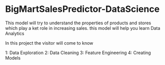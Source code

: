 # BigMartSalesPredictor-DataScience
This model will try to understand the properties of products and stores which play a ket role in increasing sales. this model will help you learn Data Analytics


In this project the visitor will come to know 

1: Data Exploration 
2: Data Cleaning 
3: Feature Engineering 
4: Creating Models
